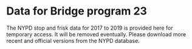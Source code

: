 # Data for Bridge program 23

The NYPD stop and frisk data for 2017 to 2019 is provided here for temporary access.
It will be removed eventually.
Please download more recent and official versions from the NYPD database.
